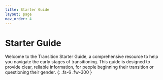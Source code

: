 ```yaml
---
title: Starter Guide
layout: page
nav_order: 4
---
```

# Starter Guide
Welcome to the Transition Starter Guide, a comprehensive resource to help you navigate the early stages of transitioning. This guide is designed to provide clear, reliable information, for people beginning their transition or questioning their gender.
{: .fs-6 .fw-300 }


